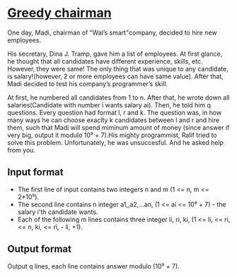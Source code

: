# [Greedy chairman][link]

One day, Madi, chairman of "Wal’s smart"company, decided to hire new employees.

His secretary, Dina J. Tramp, gave him a list of employees. At first glance, he thought that all candidates have different experience, skills, etc. However, they were same! The only thing that was unique to any candidate, is salary!(however, 2 or more employees can have same value). After that, Madi decided to test his company’s programmer’s skill.

At first, he numbered all candidates from 1 to n. After that, he wrote down all salaries(Candidate with number i wants salary ai). Then, he told him q questions. Every question had format l, r and k. The question was, in how many ways he can choose exaclty k candidates between l and r and hire them, such that Madi will spend miminum amount of money (since answer if very big, output it modulo 10⁹ + 7).His mighty programmist, Ralif tried to solve this problem. Unfortunately, he was unsuccesful. And he asked help from you.

## Input format

- The first line of input contains two integers n and m (1 <= n, m <= 2\*10⁵).
- The second line contains n integer a1,,a2,...an, (1 <= ai <= 10⁹ + 7) - the salary i'th candidate wants.
- Each of the following m lines contains three integer li, ri, ki, (1 <= li, <= ri, <= n, ki, <= ri, - li, +1).

## Output format

Output q lines, each line contains answer modulo (10⁹ + 7).

[link]: https://www.hackerearth.com/practice/data-structures/advanced-data-structures/segment-trees/practice-problems/algorithm/greedy-chairmanaugclash/
